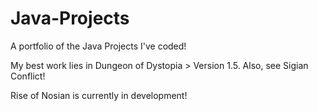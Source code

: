 # Java-Projects
A portfolio of the Java Projects I've coded!

My best work lies in Dungeon of Dystopia > Version 1.5.
Also, see Sigian Conflict!

Rise of Nosian is currently in development!
